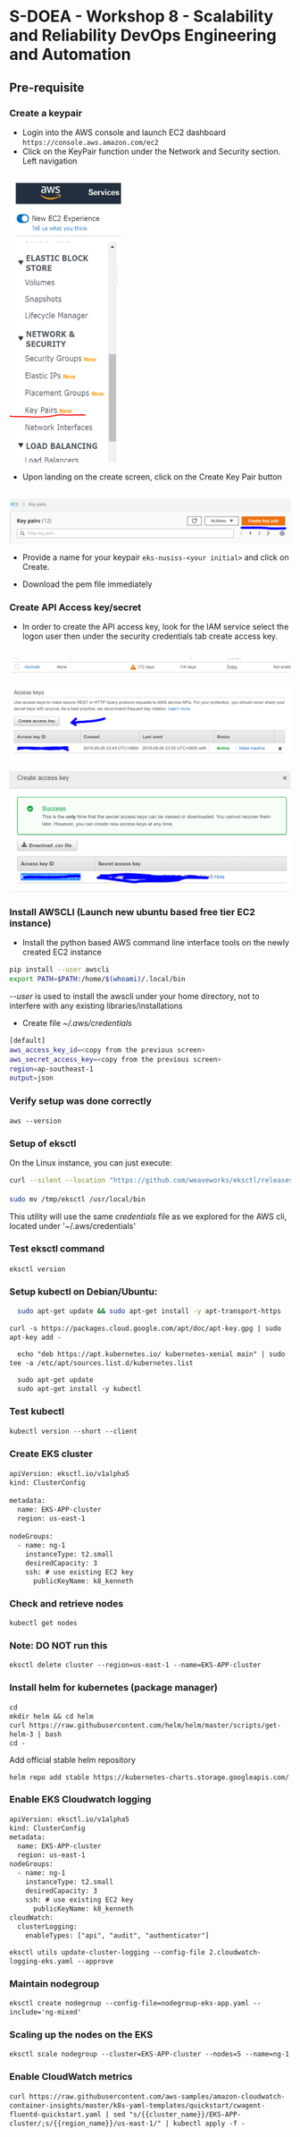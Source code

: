 # S-DOEA - Workshop 8 - Scalability and Reliability DevOps Engineering and Automation

## Pre-requisite 

### Create a keypair
* Login into the AWS console and launch EC2 dashboard ```https://console.aws.amazon.com/ec2```
* Click on the KeyPair function under the Network and Security section. Left navigation

<br>
<img src="screens/eks1.png" width="200px" height="500px"/>
<br>

* Upon landing on the create screen, click on the Create Key Pair button

<br>
<img src="screens/eks2.png"/>
<br>

* Provide a name for your keypair ```eks-nusiss-<your initial>``` and click on Create.

* Download the pem file immediately

### Create API Access key/secret

* In order to create the API access key, look for the IAM service select the logon user then under the security credentials tab create access key.

<br>
<img src="screens/eks3.png"/>
<br>

<br>
<img src="screens/eks4.png"/>
<br>

<br>
<img src="screens/eks5.png"/>
<br>


### Install <b>AWSCLI</b> (Launch new ubuntu based free tier EC2 instance)

* Install the python based AWS command line interface tools on the newly created EC2 instance

```bash
pip install --user awscli
export PATH=$PATH:/home/$(whoami)/.local/bin
```

_--user_ is used to install the awscli under your home directory, not to interfere with any existing libraries/installations

* Create file _~/.aws/credentials_

```bash
[default]
aws_access_key_id=<copy from the previous screen>
aws_secret_access_key=<copy from the previous screen>
region=ap-southeast-1
output=json
```

### Verify setup was done correctly

```
aws --version
```

### Setup of eksctl

On the Linux instance, you can just execute:

```bash
curl --silent --location "https://github.com/weaveworks/eksctl/releases/download/latest_release/eksctl_$(uname -s)_amd64.tar.gz" | tar xz -C /tmp  

sudo mv /tmp/eksctl /usr/local/bin
```

This utility will use the same _credentials_ file as we explored for the AWS cli, located under '~/.aws/credentials'

### Test eksctl command
```eksctl version```


### Setup kubectl on Debian/Ubuntu:
  
```bash
  sudo apt-get update && sudo apt-get install -y apt-transport-https
```

```
curl -s https://packages.cloud.google.com/apt/doc/apt-key.gpg | sudo apt-key add -
```

```
  echo "deb https://apt.kubernetes.io/ kubernetes-xenial main" | sudo tee -a /etc/apt/sources.list.d/kubernetes.list
``` 

```
  sudo apt-get update
  sudo apt-get install -y kubectl
```
### Test kubectl

```kubectl version --short --client```

### Create EKS cluster 

```
apiVersion: eksctl.io/v1alpha5
kind: ClusterConfig

metadata:
  name: EKS-APP-cluster
  region: us-east-1

nodeGroups:
  - name: ng-1
    instanceType: t2.small
    desiredCapacity: 3
    ssh: # use existing EC2 key
      publicKeyName: k8_kenneth

```

### Check and retrieve nodes 

```
kubectl get nodes
```

### Note: DO NOT run this 

```
eksctl delete cluster --region=us-east-1 --name=EKS-APP-cluster

```

### Install helm for kubernetes (package manager)


```
cd 
mkdir helm && cd helm
curl https://raw.githubusercontent.com/helm/helm/master/scripts/get-helm-3 | bash
cd -

```

Add official stable helm repository

```
helm repo add stable https://kubernetes-charts.storage.googleapis.com/
```

### Enable EKS Cloudwatch logging 

```
apiVersion: eksctl.io/v1alpha5
kind: ClusterConfig
metadata:
  name: EKS-APP-cluster
  region: us-east-1
nodeGroups:
  - name: ng-1
    instanceType: t2.small
    desiredCapacity: 3
    ssh: # use existing EC2 key
      publicKeyName: k8_kenneth
cloudWatch:
  clusterLogging:
    enableTypes: ["api", "audit", "authenticator"]

```

```
eksctl utils update-cluster-logging --config-file 2.cloudwatch-logging-eks.yaml --approve
```

### Maintain nodegroup

```
eksctl create nodegroup --config-file=nodegroup-eks-app.yaml --include='ng-mixed'
```

### Scaling up the nodes on the EKS 
```
eksctl scale nodegroup --cluster=EKS-APP-cluster --nodes=5 --name=ng-1
```

### Enable CloudWatch metrics

```
curl https://raw.githubusercontent.com/aws-samples/amazon-cloudwatch-container-insights/master/k8s-yaml-templates/quickstart/cwagent-fluentd-quickstart.yaml | sed "s/{{cluster_name}}/EKS-APP-cluster/;s/{{region_name}}/us-east-1/" | kubectl apply -f -
```